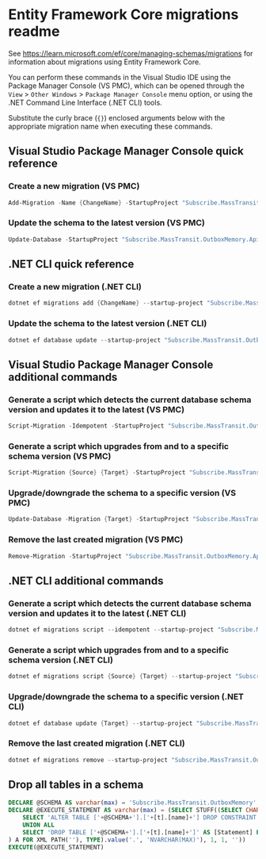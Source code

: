 # Entity Framework Core migrations readme

See <https://learn.microsoft.com/ef/core/managing-schemas/migrations> for information about migrations
using Entity Framework Core.

You can perform these commands in the Visual Studio IDE using the Package Manager Console (VS PMC), which can
be opened through the `View` > `Other Windows` > `Package Manager Console` menu option, or using the .NET
Command Line Interface (.NET CLI) tools.

Substitute the curly brace (`{}`) enclosed arguments below with the appropriate migration name when
executing these commands.

## Visual Studio Package Manager Console quick reference

### Create a new migration (VS PMC)

```powershell
Add-Migration -Name {ChangeName} -StartupProject "Subscribe.MassTransit.OutboxMemory.Api" -Project "Subscribe.MassTransit.OutboxMemory.Infrastructure"
```

### Update the schema to the latest version (VS PMC)

```powershell
Update-Database -StartupProject "Subscribe.MassTransit.OutboxMemory.Api" -Project "Subscribe.MassTransit.OutboxMemory.Infrastructure"
```

## .NET CLI quick reference

### Create a new migration (.NET CLI)

```powershell
dotnet ef migrations add {ChangeName} --startup-project "Subscribe.MassTransit.OutboxMemory.Api" --project "Subscribe.MassTransit.OutboxMemory.Infrastructure"
```

### Update the schema to the latest version (.NET CLI)

```powershell
dotnet ef database update --startup-project "Subscribe.MassTransit.OutboxMemory.Api" --project "Subscribe.MassTransit.OutboxMemory.Infrastructure"
```

## Visual Studio Package Manager Console additional commands

### Generate a script which detects the current database schema version and updates it to the latest (VS PMC)

```powershell
Script-Migration -Idempotent -StartupProject "Subscribe.MassTransit.OutboxMemory.Api" -Project "Subscribe.MassTransit.OutboxMemory.Infrastructure"
```

### Generate a script which upgrades from and to a specific schema version (VS PMC)

```powershell
Script-Migration {Source} {Target} -StartupProject "Subscribe.MassTransit.OutboxMemory.Api" -Project "Subscribe.MassTransit.OutboxMemory.Infrastructure"
```

### Upgrade/downgrade the schema to a specific version (VS PMC)

```powershell
Update-Database -Migration {Target} -StartupProject "Subscribe.MassTransit.OutboxMemory.Api" -Project "Subscribe.MassTransit.OutboxMemory.Infrastructure"
```

### Remove the last created migration (VS PMC)

```powershell
Remove-Migration -StartupProject "Subscribe.MassTransit.OutboxMemory.Api" -Project "Subscribe.MassTransit.OutboxMemory.Infrastructure"
```

## .NET CLI additional commands

### Generate a script which detects the current database schema version and updates it to the latest (.NET CLI)

```powershell
dotnet ef migrations script --idempotent --startup-project "Subscribe.MassTransit.OutboxMemory.Api" --project "Subscribe.MassTransit.OutboxMemory.Infrastructure"
```

### Generate a script which upgrades from and to a specific schema version (.NET CLI)

```powershell
dotnet ef migrations script {Source} {Target} --startup-project "Subscribe.MassTransit.OutboxMemory.Api" --project "Subscribe.MassTransit.OutboxMemory.Infrastructure"
```

### Upgrade/downgrade the schema to a specific version (.NET CLI)

```powershell
dotnet ef database update {Target} --startup-project "Subscribe.MassTransit.OutboxMemory.Api" --project "Subscribe.MassTransit.OutboxMemory.Infrastructure"
```

### Remove the last created migration (.NET CLI)

```powershell
dotnet ef migrations remove --startup-project "Subscribe.MassTransit.OutboxMemory.Api" --project "Subscribe.MassTransit.OutboxMemory.Infrastructure"
```

## Drop all tables in a schema

```sql
DECLARE @SCHEMA AS varchar(max) = 'Subscribe.MassTransit.OutboxMemory'
DECLARE @EXECUTE_STATEMENT AS varchar(max) = (SELECT STUFF((SELECT CHAR(13) + CHAR(10) + [Statement] FROM (
    SELECT 'ALTER TABLE ['+@SCHEMA+'].['+[t].[name]+'] DROP CONSTRAINT ['+[fk].[name]+']' AS [Statement] FROM [sys].[foreign_keys] AS [fk] INNER JOIN [sys].[tables] AS [t] ON [t].[object_id] = [fk].[parent_object_id] INNER JOIN [sys].[schemas] AS [s] ON [s].[schema_id] = [t].[schema_id] WHERE [s].[name] = @SCHEMA
    UNION ALL
    SELECT 'DROP TABLE ['+@SCHEMA+'].['+[t].[name]+']' AS [Statement] FROM [sys].[tables] AS [t] INNER JOIN [sys].[schemas] AS [s] ON [s].[schema_id] = [t].[schema_id] WHERE [s].[name] = @SCHEMA
) A FOR XML PATH(''), TYPE).value('.', 'NVARCHAR(MAX)'), 1, 1, ''))
EXECUTE(@EXECUTE_STATEMENT)
```
